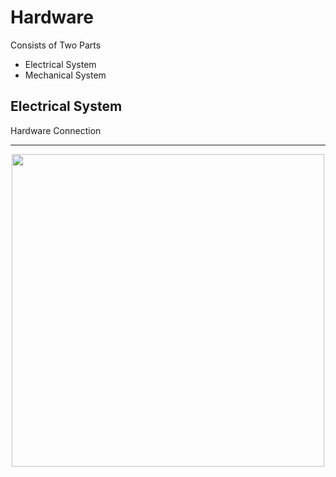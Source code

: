 # Hardware
Consists of Two Parts
* Electrical System
* Mechanical System

## Electrical System
Hardware Connection 


<hr/>
<div align='center'>
<img height="500px" src="https://user-images.githubusercontent.com/38363762/180452839-7e2b1c01-8ac0-4ecb-86d9-6c69378c2c85.jpg">
</div>
